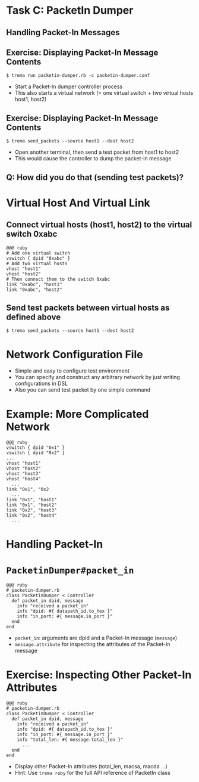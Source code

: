 <!SLIDE small>
# Task C: PacketIn Dumper ######################################################

## Handling Packet-In Messages


<!SLIDE small>
## Exercise: Displaying Packet-In Message Contents #################################

	$ trema run packetin-dumper.rb -c packetin-dumper.conf

* Start a Packet-In dumper controller process
* This also starts a virtual network (= one virtual switch + two virtual hosts host1, host2)


<!SLIDE small>
## Exercise: Displaying Packet-In Message Contents #################################

	$ trema send_packets --source host1 --dest host2

* Open another terminal, then send a test packet from host1 to host2
* This would cause the controller to dump the packet-in message


<!SLIDE>
## Q: How did you do that (sending test packets)? ##############################


<!SLIDE small>
# Virtual Host And Virtual Link ################################################

## Connect virtual hosts (host1, host2) to the virtual switch 0xabc

	@@@ ruby
	# Add one virtual switch
	vswitch { dpid "0xabc" }
	# Add two virtual hosts
	vhost "host1"
	vhost "host2"
	# Then connect them to the switch 0xabc
	link "0xabc", "host1"
	link "0xabc", "host2"

## Send test packets between virtual hosts as defined above

	$ trema send_packets --source host1 --dest host2


<!SLIDE small>
# Network Configuration File ###################################################

* Simple and easy to configure test environment
* You can specify and construct any arbitrary network by just writing configurations in DSL
* Also you can send test packet by one simple command


<!SLIDE small>
# Example: More Complicated Network ############################################

	@@@ ruby
	vswitch { dpid "0x1" }
	vswitch { dpid "0x2" }
	...
	vhost "host1"
	vhost "host2"
	vhost "host3"
	vhost "host4"
	  ...    
	link "0x1", "0x2
	  ...    
	link "0x1", "host1"
	link "0x1", "host2"
	link "0x2", "host3"
	link "0x2", "host4"
	  ...    


<!SLIDE>
# Handling Packet-In ###########################################################


<!SLIDE smaller>
# `PacketinDumper#packet_in` ###################################################

	@@@ ruby
	# packetin-dumper.rb    
	class PacketinDumper < Controller
	  def packet_in dpid, message
	    info "received a packet_in"
	    info "dpid: #{ datapath_id.to_hex }"
	    info "in_port: #{ message.in_port }"
	  end
	end

* `packet_in`: arguments are dpid and a Packet-In message (`message`)
* `message.attribute` for inspecting the attributes of the Packet-In message


<!SLIDE smaller>
# Exercise: Inspecting Other Packet-In Attributes ##############################

	@@@ ruby
	# packetin-dumper.rb    
	class PacketinDumper < Controller
	  def packet_in dpid, message
	    info "received a packet_in"
	    info "dpid: #{ datapath_id.to_hex }"
	    info "in_port: #{ message.in_port }"
	    info "total_len: #{ message.total_len }"        
	      ...        
	  end
	end

* Display other Packet-In attributes (total_len, macsa, macda ...)
* Hint: Use `trema ruby` for the full API reference of PacketIn class
